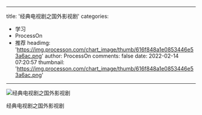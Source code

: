 
---
title: '经典电视剧之国外影视剧'
categories: 
 - 学习
 - ProcessOn
 - 推荐
headimg: 'https://img.processon.com/chart_image/thumb/616f848a1e0853446e53a6ac.png'
author: ProcessOn
comments: false
date: 2022-02-14 07:20:57
thumbnail: 'https://img.processon.com/chart_image/thumb/616f848a1e0853446e53a6ac.png'
---

<div>   
<img class="thumb" alt="经典电视剧之国外影视剧" src="https://img.processon.com/chart_image/thumb/616f848a1e0853446e53a6ac.png" referrerpolicy="no-referrer">
<p>经典电视剧之国外影视剧</p>  
</div>
            